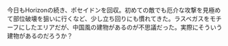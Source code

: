 今日もHorizonの続き、ポセイドンを回収。初めての敵でも厄介な攻撃を見極めて部位破壊を狙いに行くなど、少し立ち回りにも慣れてきた。ラスベガスをモチーフにしたエリアだが、中国風の建物があるのが不思議だった。実際にそういう建物があるのだろうか？
